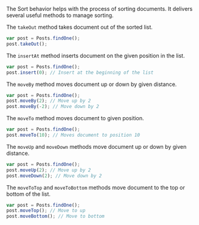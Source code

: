 The Sort behavior helps with the process of sorting documents. It delivers several useful methods to manage sorting.

The `takeOut` method takes document out of the sorted list.

```js
var post = Posts.findOne();
post.takeOut();
```

The `insertAt` method inserts document on the given position in the list.

```js
var post = Posts.findOne();
post.insert(0); // Insert at the beginning of the list
```

The `moveBy` method moves document up or down by given distance.

```js
var post = Posts.findOne();
post.moveBy(2); // Move up by 2
post.moveBy(-2); // Move down by 2
```

The `moveTo` method moves document to given position.

```js
var post = Posts.findOne();
post.moveTo(10); // Moves document to position 10
```

The `moveUp` and `moveDown` methods move document up or down by given distance.

```js
var post = Posts.findOne();
post.moveUp(2); // Move up by 2
post.moveDown(2); // Move down by 2
```

The `moveToTop` and `moveToBottom` methods move document to the top or bottom of the list.

```js
var post = Posts.findOne();
post.moveTop(); // Move to up
post.moveBottom(); // Move to bottom
```

